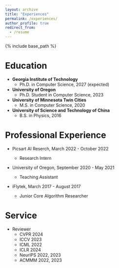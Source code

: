 ```yaml
---
layout: archive
title: "Experiences"
permalink: /experiences/
author_profile: true
redirect_from:
  - /resume
---
```


{% include base_path %}

Education
======
* **Georgia Institute of Technology**
  * Ph.D. in Computer Science, 2027 (expected) 
* **University of Oregon**
  * Ph.D. Student in Computer Science, 2023 
* **University of Minnesota Twin Cities**
  * M.S. in Computer Science, 2020 
* **University of Science and Technology of China**
  * B.S. in Physics, 2016 


Professional Experience
======
* Picsart AI Reserch, March 2022 - October 2022
  * Research Intern

* University of Oregon, September 2020 - May 2021
  * Teaching Assistant

* iFlytek, March 2017 - August 2017
  * Junior Core Algorithm Researcher

Service
======
* Reviewer
  * CVPR 2024
  * ICCV 2023
  * ICML 2022
  * ICLR 2024
  * NeurIPS 2022, 2023
  * ACMMM 2022, 2023
